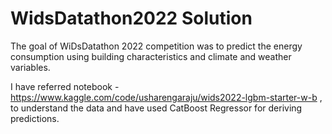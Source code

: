 # WidsDatathon2022 Solution

The goal of WiDsDatathon 2022 competition was to predict the energy consumption using building characteristics and climate and weather variables. 

I have referred notebook - https://www.kaggle.com/code/usharengaraju/wids2022-lgbm-starter-w-b , to understand the data and have used CatBoost Regressor for deriving predictions. 

